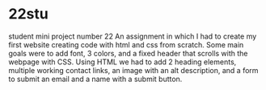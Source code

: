 # 22stu
student mini project number 22
An assignment in which I had to create my first website creating code with html and css from scratch. Some main goals were to add font, 3 colors, and a fixed header that scrolls with the webpage with CSS. Using HTML we had to add 2 heading elements, multiple working contact links, an image with an alt description, and a form to submit an email and a name with a submit button.